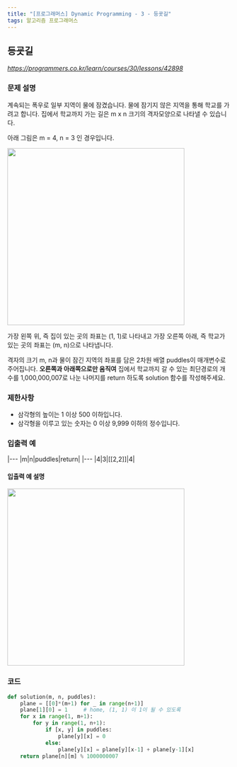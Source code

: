 ```yaml
---
title: "[프로그래머스] Dynamic Programming - 3 - 등굣길"
tags: 알고리즘 프로그래머스
---
```


## 등굣길

*<https://programmers.co.kr/learn/courses/30/lessons/42898>*

### 문제 설명

계속되는 폭우로 일부 지역이 물에 잠겼습니다. 물에 잠기지 않은 지역을 통해 학교를 가려고 합니다. 집에서 학교까지 가는 길은 m x n 크기의 격자모양으로 나타낼 수 있습니다.

아래 그림은 m = 4, n = 3 인 경우입니다.

<img src="https://grepp-programmers.s3.amazonaws.com/files/ybm/056f54e618/f167a3bc-e140-4fa8-a8f8-326a99e0f567.png" width="400px">

가장 왼쪽 위, 즉 집이 있는 곳의 좌표는 (1, 1)로 나타내고 가장 오른쪽 아래, 즉 학교가 있는 곳의 좌표는 (m, n)으로 나타냅니다.

격자의 크기 m, n과 물이 잠긴 지역의 좌표를 담은 2차원 배열 puddles이 매개변수로 주어집니다. **오른쪽과 아래쪽으로만 움직여** 집에서 학교까지 갈 수 있는 최단경로의 개수를 1,000,000,007로 나눈 나머지를 return 하도록 solution 함수를 작성해주세요.

### 제한사항

* 삼각형의 높이는 1 이상 500 이하입니다.
* 삼각형을 이루고 있는 숫자는 0 이상 9,999 이하의 정수입니다.

### 입출력 예

|---
|m|n|puddles|return|
|---
|4|3|[[2,2]]|4|

#### 입출력 예 설명

<img src="https://grepp-programmers.s3.amazonaws.com/files/ybm/32c67958d5/729216f3-f305-4ad1-b3b0-04c2ba0b379a.png" width="400px">

### 코드

``` python
def solution(m, n, puddles):
    plane = [[0]*(m+1) for _ in range(n+1)]
    plane[1][0] = 1     # home, (1, 1) 이 1이 될 수 있도록
    for x in range(1, m+1):
        for y in range(1, n+1):
            if [x, y] in puddles:
                plane[y][x] = 0
            else:
                plane[y][x] = plane[y][x-1] + plane[y-1][x]
    return plane[n][m] % 1000000007
```